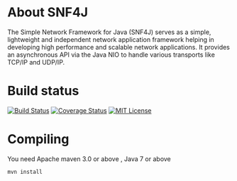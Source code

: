 # About SNF4J
The Simple Network Framework for Java (SNF4J) serves as a simple, lightweight and independent network application framework helping in developing high performance and scalable network applications. 
It provides an asynchronous API via the Java NIO to handle various transports like TCP/IP and UDP/IP.

# Build status
[![Build Status](https://travis-ci.org/snf4j/snf4j.svg?branch=master)](https://travis-ci.org/snf4j/snf4j) [![Coverage Status](https://img.shields.io/codecov/c/github/snf4j/snf4j.svg)](https://codecov.io/github/snf4j/snf4j) [![MIT License](http://img.shields.io/badge/license-MIT-green.svg) ](https://github.com/snf4j/snf4j/blob/master/LICENSE)

# Compiling
You need Apache maven 3.0 or above , Java 7 or above

    mvn install

